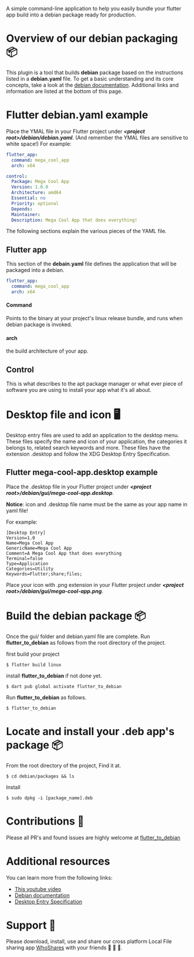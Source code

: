 A simple command-line application to help you easily bundle your flutter app build into a debian package ready for production.

# Overview of our debian packaging 📦

This plugin is a tool that builds **debian** package based on the instructions listed in a **debian.yaml** file. To get a basic understanding and its core concepts, take a look at the [debian documentation](https://www.debian.org/doc/manuals/debian-faq/pkg-basics.en.html). Additional links and information are listed at the bottom of this page.

# Flutter debian.yaml example

Place the YMAL file in your Flutter project under ****<*project root*>*/debian/debian.yaml***. (And remember the YMAL files are sensitive to white space!) For example:
```yaml
flutter_app: 
  command: mega_cool_app
  arch: x64

control:
  Package: Mega Cool App
  Version: 1.0.0
  Architecture: amd64
  Essential: no
  Priority: optional
  Depends:
  Maintainer:
  Description: Mega Cool App that does everything!
```
The following sections explain the various pieces of the YAML file.

## Flutter app
This section of the **debain.yaml** file defines the application that will be packaged into a debian.
```yaml
flutter_app: 
  command: mega_cool_app
  arch: x64
```
#### Command
Points to the binary at your project's linux release bundle, and runs when debian package is invoked.
#### arch
the build architecture of your app.

## Control
This is what describes to the apt package manager or what ever piece of software you are using to install your app what it's all about.

# Desktop file and icon 🖥️
Desktop entry files are used to add an application to the desktop menu. These files specify the name and icon of your application, the categories it belongs to, related search keywords and more. These files have the extension .desktop and follow the XDG Desktop Entry Specification.
## Flutter mega-cool-app.desktop example
Place the .desktop file in your Flutter project under ****<*project root*>*/debian/gui/mega-cool-app.desktop***.<br>

**Notice**: icon and .desktop file name must be the same as your app name in yaml file!<br>

For example:
```
[Desktop Entry]
Version=1.0
Name=Mega Cool App
GenericName=Mega Cool App
Comment=A Mega Cool App that does everything
Terminal=false
Type=Application
Categories=Utility
Keywords=Flutter;share;files;
```
Place your icon with .png extension in your Flutter project under ****<*project root*>*/debian/gui/mega-cool-app.png***.

# Build the debian package 📦
Once the gui/ folder and debian.yaml file are complete. Run **flutter_to_debian** as follows from the root directory of the project.<br>

first build your project<br>
```console
$ flutter build linux
```
install **flutter_to_debian** if not done yet.
```console
$ dart pub global activate flutter_to_debian
```
Run **flutter_to_debian** as follows.
```console
$ flutter_to_debian
```

# Locate and install your .deb app's package 📦
From the root directory of the project, Find it at.
```console
$ cd debian/packages && ls
```
Install
```console
$ sudo dpkg -i [package_name].deb
```

# Contributions 🤝
Please all PR's and found issues are highly welcome at [flutter_to_debian](https://github.com/jeffrey0606/flutter_to_debian)
# Additional resources
You can learn more from the following links:<br>
* [This youtube video](https://www.youtube.com/watch?v=ep88vVfzDAo)
* [Debian documentation](https://www.debian.org/doc/manuals/debian-faq/pkg-basics.en.html)
* [Desktop Entry Specification](https://specifications.freedesktop.org/desktop-entry-spec/desktop-entry-spec-latest.html)

# Support 🤗
Please download, install, use and share our cross platform Local File sharing app [WhoShares](https://whoshares.hooreo.com/downloads) with your friends 💙 💙 💙.
